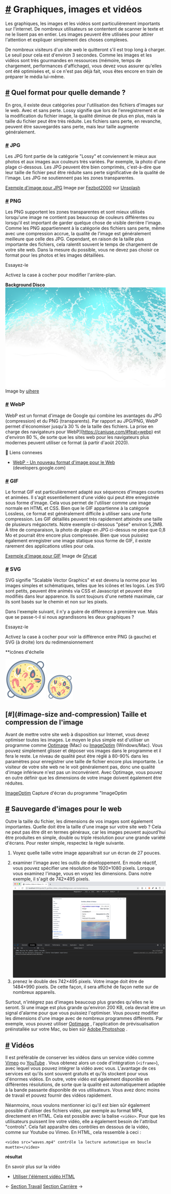 [#](#graphiques-images-vidéos) Graphiques, images et vidéos
======================================================

Les graphiques, les images et les vidéos sont particulièrement importants sur l'internet. De nombreux utilisateurs se contentent de scanner le texte et ne le lisent pas en entier. Les images peuvent être utilisées pour attirer l'attention et expliquer simplement des choses complexes.

De nombreux visiteurs d'un site web le quitteront s'il est trop long à charger. Le seuil pour cela est d'environ 3 secondes. Comme les images et les vidéos sont très gourmandes en ressources (mémoire, temps de chargement, performances d'affichage), vous devez vous assurer qu'elles ont été optimisées et, si ce n'est pas déjà fait, vous êtes encore en train de préparer le média lui-même.

[#](#quel-format-pour-quelle-demande) Quel format pour quelle demande ?
--------------------------------------------------------------------------------------------

En gros, il existe deux catégories pour l'utilisation des fichiers d'images sur le web. Avec et sans perte. Lossy signifie que lors de l'enregistrement et de la modification du fichier image, la qualité diminue de plus en plus, mais la taille du fichier peut être très réduite. Les fichiers sans perte, en revanche, peuvent être sauvegardés sans perte, mais leur taille augmente généralement.

### [#](#jpg) JPG

Les JPG font partie de la catégorie "Lossy" et conviennent le mieux aux photos et aux images aux couleurs très variées. Par exemple, la photo d'une plage ci-dessous. Les JPG peuvent être bien comprimés, c'est-à-dire que leur taille de fichier peut être réduite sans perte significative de la qualité de l'image. Les JPG ne soutiennent pas les zones transparentes.

[Exemple d'image pour JPG](https://github.com/inetis-ch/viscom-cie1/raw/main/asset/img/beach.4840d506.jpg) Image par [Fezbot2000](https://unsplash.com/photos/5brvJbR1Pn8) sur [Unsplash](https://unsplash.com/photos/5brvJbR1Pn8)

### [#](#png) PNG

Les PNG supportent les zones transparentes et sont mieux utilisés lorsqu'une image ne contient pas beaucoup de couleurs différentes ou lorsqu'il est important de garder quelque chose de visible derrière l'image. Comme les PNG appartiennent à la catégorie des fichiers sans perte, même avec une compression accrue, la qualité de l'image est généralement meilleure que celle des JPG. Cependant, en raison de la taille plus importante des fichiers, cela ralentit souvent le temps de chargement de votre site web. Dans la mesure du possible, vous ne devez pas choisir ce format pour les photos et les images détaillées.

Essayez-le

Activez la case à cocher pour modifier l'arrière-plan.

 **Background Disco** ![Exemple d'image pour PNG](https://github.com/inetis-ch/viscom-cie1/raw/main/asset/img/beach_transparent.4c5bdf94.png)Image by [uihere](https://www.uihere.com/free-cliparts/sea-wind-wave-clip-art-sea-and-wave-transparent-png-clip-art-image-1004346)

  

### [#](#webp) WebP

WebP est un format d'image de Google qui combine les avantages du JPG (compression) et du PNG (transparents). Par rapport au JPG/PNG, WebP permet d'économiser jusqu'à 30 % de la taille des fichiers. La prise en charge des navigateurs pour WebP](https://caniuse.com/#feat=webp) est d'environ 80 %, de sorte que les sites web pour les navigateurs plus modernes peuvent utiliser ce format (à partir d'août 2020).

:link: Liens connexes

* [WebP - Un nouveau format d'image pour le Web](https://developers.google.com/speed/webp) (developers.google.com)

### [#](#gif) GIF

Le format GIF est particulièrement adapté aux séquences d'images courtes et animées. Il s'agit essentiellement d'une vidéo qui peut être enregistrée sous forme d'image. Cela vous permet de l'utiliser comme une image normale en HTML et CSS. Bien que le GIF appartienne à la catégorie Lossless, ce format est généralement difficile à utiliser sans une forte compression. Les GIF détaillés peuvent très rapidement atteindre une taille de plusieurs mégaoctets. Notre exemple ci-dessous "pèse" environ 5,2MB. À titre de comparaison, la photo de plage en JPG ci-dessus ne pèse que 0,8 Mo et pourrait être encore plus compressée. Bien que vous puissiez également enregistrer une image statique sous forme de GIF, il existe rarement des applications utiles pour cela.

[Exemple d'image pour GIF](https://github.com/inetis-ch/viscom-cie1/raw/main/asset/img/beach_animated.a5a5c07d.gif) Image de [Gfycat](https://gfycat.com/blandseparateamericanpainthorse)

### [#](#svg) SVG

SVG signifie "Scalable Vector Graphics" et est devenu la norme pour les images simples et schématiques, telles que les icônes et les logos. Les SVG sont petits, peuvent être animés via CSS et Javascript et peuvent être modifiés dans leur apparence. Ils sont toujours d'une netteté maximale, car ils sont basés sur le chemin et non sur les pixels.

Dans l'exemple suivant, il n'y a guère de différence à première vue. Mais que se passe-t-il si nous agrandissons les deux graphiques ?

Essayez-le

Activez la case à cocher pour voir la différence entre PNG (à gauche) et SVG (à droite) lors du redimensionnement

 **icônes d'échelle

![](https://github.com/inetis-ch/viscom-cie1/raw/main/asset/img/paella.88d9f40f.png) ![](https://github.com/inetis-ch/viscom-cie1/raw/main/asset/img/paella.214f7faf.svg)

  

[#](#image-size and-compression) Taille et compression de l'image
-----------------------------------------------------------------

Avant de mettre votre site web à disposition sur Internet, vous devez optimiser toutes les images. Le moyen le plus simple est d'utiliser un programme comme [Optimage](https://optimage.app/) (Mac) ou [ImageOptim](https://imageoptim.com) (Windows/Mac). Vous pouvez simplement glisser et déposer vos images dans le programme et il fera le reste. Le niveau de qualité peut être réglé à 80-90% dans les paramètres pour enregistrer une taille de fichier encore plus importante. Le visiteur de votre site web ne le voit généralement pas, donc une qualité d'image inférieure n'est pas un inconvénient. Avec Optimage, vous pouvez en outre définir que les dimensions de votre image doivent également être réduites.

[ImageOptim](https://github.com/inetis-ch/viscom-cie1/raw/main/asset/img/imageoptim.7c673724.png) Capture d'écran du programme "ImageOptim

[#](#save-images-for-the-web) Sauvegarde d'images pour le web
---------------------------------------------------------------

Outre la taille du fichier, les dimensions de vos images sont également importantes. Quelle doit être la taille d'une image sur votre site web ? Cela ne peut pas être dit en termes généraux, car les images peuvent aujourd'hui être produites en simple, double ou triple résolution pour une grande variété d'écrans. Pour rester simple, respectez la règle suivante.

1) Voyez quelle taille votre image apparaîtrait sur un écran de 27 pouces.
2. examiner l'image avec les outils de développement. En mode réactif, vous pouvez spécifier une résolution de 1920×1080 pixels. Lorsque vous examinez l'image, vous en voyez les dimensions. Dans notre exemple, il s'agit de 742×495 pixels. ![](https://github.com/inetis-ch/viscom-cie1/raw/main/asset/img/findimagesize.cf32f385.png)
3. prenez le double des 742×495 pixels. Votre image doit être de 1484×990 pixels. De cette façon, il sera affiché de façon nette sur de nombreux appareils.

Surtout, n'intégrez pas d'images beaucoup plus grandes qu'elles ne le seront. Si une image est plus grande qu'environ 200 KB, cela devrait être un signal d'alarme pour que vous puissiez l'optimiser. Vous pouvez modifier les dimensions d'une image avec de nombreux programmes différents. Par exemple, vous pouvez utiliser [Optimage](https://optimage.app/) , l'application de prévisualisation préinstallée sur votre Mac, ou bien sûr [Adobe Photoshop](https://adobe.com/photoshop) .

[#](#videos) Vidéos
-------------------

Il est préférable de conserver les vidéos dans un service vidéo comme [Vimeo](https://vimeo.com) ou [YouTube](https://youtube.com) . Vous obtenez alors un code d'intégration (`<iframe>`), avec lequel vous pouvez intégrer la vidéo avec vous. L'avantage de ces services est qu'ils sont souvent gratuits et qu'ils stockent pour vous d'énormes vidéos. En outre, votre vidéo est également disponible en différentes résolutions, de sorte que la qualité est automatiquement adaptée à la bande passante disponible de vos utilisateurs. Vous avez donc moins de travail et pouvez fournir des vidéos rapidement.

Néanmoins, nous voulons mentionner ici qu'il est bien sûr également possible d'utiliser des fichiers vidéo, par exemple au format MP4, directement en HTML. Cela est possible avec la balise `<vidéo>`. Pour que les utilisateurs puissent lire votre vidéo, elle a également besoin de l'attribut "controls". Cela fait apparaître des contrôles en dessous de la vidéo, comme sur Youtube ou Vimeo. En HTML, cela ressemble à ceci :

    <video src="waves.mp4" contrôle la lecture automatique en boucle muette></video>
    

**résultat**

En savoir plus sur la vidéo

* [Utiliser l'élément vidéo HTML](https://developer.mozilla.org/de/docs/Web/HTML/Element/video)

← [Section Travail](/guide/14_section_travail/) [Section Carrière](/guide/16_section_carrière/) →
